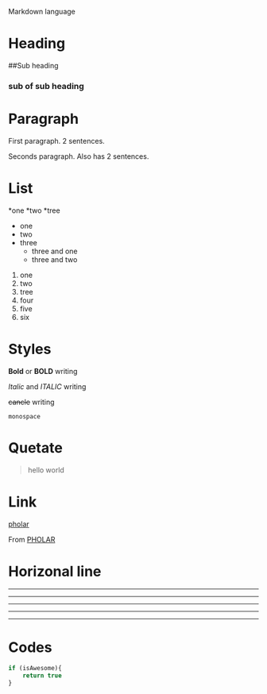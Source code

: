 Markdown language

Heading
=======

##Sub heading
### sub of sub heading

Paragraph
=========

First paragraph. 2 sentences.

Seconds paragraph. Also has
2 sentences.

List
=======

*one
*two
*tree

- one
- two
- three
	- three and one
	- three and two


1. one 
2. two
4. tree
6. four
3. five
5. six

Styles
======

**Bold** or __BOLD__ writing

*Italic* and _ITALIC_ writing

~~cancle~~ writing

`monospace`


Quetate
=======

>hello
>world


Link 
=======

[pholar](https://www.pholar.co)

From [PHOLAR][imee] 

[imee]: http://www.pholar.co/imee "imee's pholar"


Horizonal line
=============

* * * 
***
*****
- - - 
-------------

Codes
==========

```javascript
if (isAwesome){
	return true
}
```


